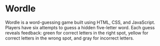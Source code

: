 # Wordle
Wordle is a word-guessing game built using HTML, CSS, and JavaScript. Players have six attempts to guess a hidden five-letter word. Each guess reveals feedback: green for correct letters in the right spot, yellow for correct letters in the wrong spot, and gray for incorrect letters. 
